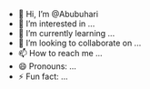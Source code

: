 - 👋 Hi, I’m @Abubuhari
- 👀 I’m interested in ...
- 🌱 I’m currently learning ...
- 💞️ I’m looking to collaborate on ...
- 📫 How to reach me ...
- 😄 Pronouns: ...
- ⚡ Fun fact: ...

<!---
Abubuhari/Abubuhari is a ✨ special ✨ repository because its `README.md` (this file) appears on your GitHub profile.
You can click the Preview link to take a look at your changes.
--->
